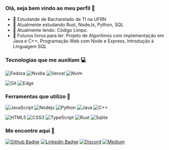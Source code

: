 ### Olá, seja bem vindo ao meu perfil 🤝

- 🔭 Estudande de Bacharelado de TI na UFRN
- 🌱 Atualmente estudando Rust, NodeJs, Python, SQL
- 📖 Atualmente lendo: Código Limpo. 
- 📕 Futuros livros para ler: Projeto de Algoritmos com implementação em Java e C++, Programação Web com Node e Express, Introdução à Linguagem SQL


### Tecnologias que me auxiliam 💻

![Fedora](https://img.shields.io/badge/Fedora-294172?style=for-the-badge&logo=fedora&logoColor=white)
![Nvidia](https://img.shields.io/badge/NVIDIA-GTX1060-76B900?style=for-the-badge&logo=nvidia&logoColor=white)
![Vercel](https://img.shields.io/badge/Vercel-000000?style=for-the-badge&logo=vercel&logoColor=white)
![Nvim](https://img.shields.io/badge/NeoVim-%2357A143.svg?&style=for-the-badge&logo=neovim&logoColor=white)

![Git](https://img.shields.io/badge/GIT-E44C30?style=for-the-badge&logo=git&logoColor=white)
![Edge](https://img.shields.io/badge/Microsoft_Edge-0078D7?style=for-the-badge&logo=Microsoft-edge&logoColor=white)

### Ferramentas que utilizo 🧐

![JavaScript](https://img.shields.io/badge/-JavaScript-black?style=flat-square&logo=javascript)
![Nodejs](https://img.shields.io/badge/-Nodejs-black?style=flat-square&logo=Node.js)
![Python](https://img.shields.io/badge/-Python-black?style=flat-square&logo=Python)
![Java](https://img.shields.io/badge/-java-E34A86?style=flat-square&logo=java)
![C++](https://img.shields.io/badge/-C++-00599C?style=flat-square&logo=c)

![HTML5](https://img.shields.io/badge/-HTML5-E34F26?style=flat-square&logo=html5&logoColor=white)
![CSS3](https://img.shields.io/badge/-CSS3-1572B6?style=flat-square&logo=css3)
![TypeScript](https://img.shields.io/badge/-TypeScript-007ACC?style=flat-square&logo=typescript)
![Rust](https://img.shields.io/badge/Rust-000000?style=for-the-badge&logo=rust&logoColor=white)
![Sqlite](https://img.shields.io/badge/SQLite-07405E?style=for-the-badge&logo=sqlite&logoColor=white)

### 


### Me encontre aqui 👋

[![Github Badge](https://img.shields.io/badge/GitHub-100000?style=for-the-badge&logo=github&logoColor=white)](https://github.com/wheados)
[![Linkedin Badge](https://img.shields.io/badge/LinkedIn-0077B5?style=for-the-badge&logo=linkedin&logoColor=white)](https://www.linkedin.com/in/victor-adriano-9592a0211/)
[![Discord](https://img.shields.io/badge/Discord-7289DA?style=for-the-badge&logo=discord&logoColor=white)](https://discordapp.com/users/236953323394170881)
[![Medium](https://img.shields.io/badge/Medium-12100E?style=for-the-badge&logo=medium&logoColor=white)](https://medium.com/@wheadosz)
